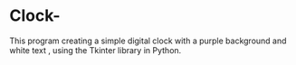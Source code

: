 # Clock-
This program  creating a simple digital clock with a purple background and white text , using the Tkinter library in Python.
